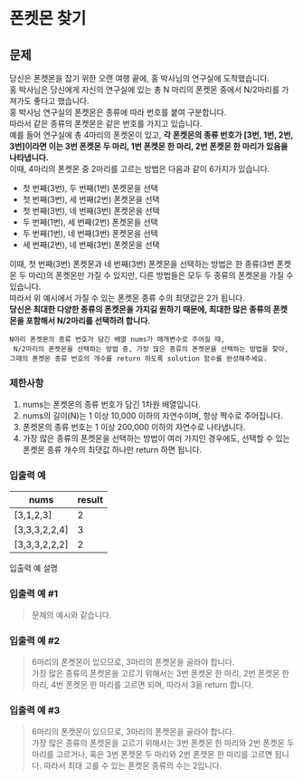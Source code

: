 # 폰켓몬 찾기   

## 문제   
당신은 폰켓몬을 잡기 위한 오랜 여행 끝에, 홍 박사님의 연구실에 도착했습니다.   
홍 박사님은 당신에게 자신의 연구실에 있는 총 N 마리의 폰켓몬 중에서 N/2마리를 가져가도 좋다고 했습니다.   
홍 박사님 연구실의 폰켓몬은 종류에 따라 번호를 붙여 구분합니다.    
따라서 같은 종류의 폰켓몬은 같은 번호를 가지고 있습니다.    
예를 들어 연구실에 총 4마리의 폰켓몬이 있고, **각 폰켓몬의 종류 번호가 [3번, 1번, 2번, 3번]이라면 이는 3번 폰켓몬 두 마리, 1번 폰켓몬 한 마리, 2번 폰켓몬 한 마리가 있음을 나타냅니다.**   
이때, 4마리의 폰켓몬 중 2마리를 고르는 방법은 다음과 같이 6가지가 있습니다.   
   
* 첫 번째(3번), 두 번째(1번) 폰켓몬을 선택   
* 첫 번째(3번), 세 번째(2번) 폰켓몬을 선택   
* 첫 번째(3번), 네 번째(3번) 폰켓몬을 선택   
* 두 번째(1번), 세 번째(2번) 폰켓몬을 선택   
* 두 번째(1번), 네 번째(3번) 폰켓몬을 선택   
* 세 번째(2번), 네 번째(3번) 폰켓몬을 선택   
   
이때, 첫 번째(3번) 폰켓몬과 네 번째(3번) 폰켓몬을 선택하는 방법은 한 종류(3번 폰켓몬 두 마리)의 폰켓몬만 가질 수 있지만, 다른 방법들은 모두 두 종류의 폰켓몬을 가질 수 있습니다.    
따라서 위 예시에서 가질 수 있는 폰켓몬 종류 수의 최댓값은 2가 됩니다.   
**당신은 최대한 다양한 종류의 폰켓몬을 가지길 원하기 때문에, 최대한 많은 종류의 폰켓몬을 포함해서 N/2마리를 선택하려 합니다.**    
```   
N마리 폰켓몬의 종류 번호가 담긴 배열 nums가 매개변수로 주어질 때,
 N/2마리의 폰켓몬을 선택하는 방법 중, 가장 많은 종류의 폰켓몬을 선택하는 방법을 찾아,
그때의 폰켓몬 종류 번호의 개수를 return 하도록 solution 함수를 완성해주세요.   
```   
   
### 제한사항   
1. nums는 폰켓몬의 종류 번호가 담긴 1차원 배열입니다.   
2. nums의 길이(N)는 1 이상 10,000 이하의 자연수이며, 항상 짝수로 주어집니다.   
3. 폰켓몬의 종류 번호는 1 이상 200,000 이하의 자연수로 나타냅니다.    
4. 가장 많은 종류의 폰켓몬을 선택하는 방법이 여러 가지인 경우에도, 선택할 수 있는 폰켓몬 종류 개수의 최댓값 하나만 return 하면 됩니다.   
   
### 입출력 예   
|nums	| result |
|-----|--------|
[3,1,2,3]	| 2 |   
[3,3,3,2,2,4]	| 3 |   
[3,3,3,2,2,2]	| 2 |   
   
입출력 예 설명   
### 입출력 예 #1   
> 문제의 예시와 같습니다.   
   
### 입출력 예 #2   
> 6마리의 폰켓몬이 있으므로, 3마리의 폰켓몬을 골라야 합니다.   
> 가장 많은 종류의 폰켓몬을 고르기 위해서는 3번 폰켓몬 한 마리, 2번 폰켓몬 한 마리, 4번 폰켓몬 한 마리를 고르면 되며, 따라서 3을 return 합니다.   
   
### 입출력 예 #3   
> 6마리의 폰켓몬이 있으므로, 3마리의 폰켓몬을 골라야 합니다.   
> 가장 많은 종류의 폰켓몬을 고르기 위해서는 3번 폰켓몬 한 마리와 2번 폰켓몬 두 마리를 고르거나, 혹은 3번 폰켓몬 두 마리와 2번 폰켓몬 한 마리를 고르면 됩니다. 따라서 최대 고를 수 있는 폰켓몬 종류의 수는 2입니다.   
